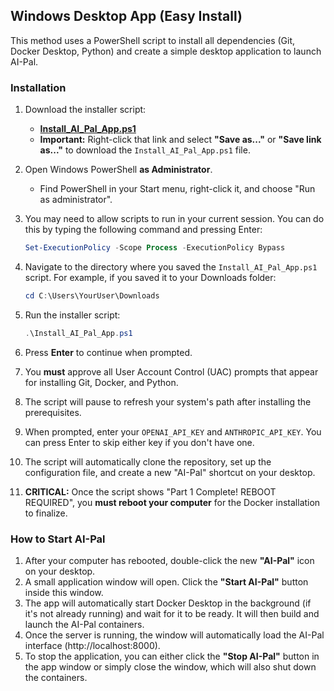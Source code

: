 ## Windows Desktop App (Easy Install)

This method uses a PowerShell script to install all dependencies (Git, Docker Desktop, Python) and create a simple desktop application to launch AI-Pal.

### Installation

1.  Download the installer script:
    * **[Install_AI_Pal_App.ps1](https://raw.githubusercontent.com/caseymrobbins/ai-pal/refs/heads/main/Install_AI_Pal_App.ps1)**
    * **Important:** Right-click that link and select **"Save as..."** or **"Save link as..."** to download the `Install_AI_Pal_App.ps1` file.

2.  Open Windows PowerShell **as Administrator**.
    * Find PowerShell in your Start menu, right-click it, and choose "Run as administrator".

3.  You may need to allow scripts to run in your current session. You can do this by typing the following command and pressing Enter:
    ```powershell
    Set-ExecutionPolicy -Scope Process -ExecutionPolicy Bypass
    ```
4.  Navigate to the directory where you saved the `Install_AI_Pal_App.ps1` script. For example, if you saved it to your Downloads folder:
    ```powershell
    cd C:\Users\YourUser\Downloads
    ```
5.  Run the installer script:
    ```powershell
    .\Install_AI_Pal_App.ps1
    ```
6.  Press **Enter** to continue when prompted.
7.  You **must** approve all User Account Control (UAC) prompts that appear for installing Git, Docker, and Python.
8.  The script will pause to refresh your system's path after installing the prerequisites.
9.  When prompted, enter your `OPENAI_API_KEY` and `ANTHROPIC_API_KEY`. You can press Enter to skip either key if you don't have one.
10. The script will automatically clone the repository, set up the configuration file, and create a new "AI-Pal" shortcut on your desktop.
11. **CRITICAL:** Once the script shows "Part 1 Complete! REBOOT REQUIRED", you **must reboot your computer** for the Docker installation to finalize.

### How to Start AI-Pal

1.  After your computer has rebooted, double-click the new **"AI-Pal"** icon on your desktop.
2.  A small application window will open. Click the **"Start AI-Pal"** button inside this window.
3.  The app will automatically start Docker Desktop in the background (if it's not already running) and wait for it to be ready. It will then build and launch the AI-Pal containers.
4.  Once the server is running, the window will automatically load the AI-Pal interface (http://localhost:8000).
5.  To stop the application, you can either click the **"Stop AI-Pal"** button in the app window or simply close the window, which will also shut down the containers.
